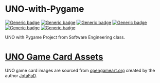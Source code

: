 UNO-with-Pygame
===============
[![Generic badge](https://img.shields.io/badge/Build-pending-lightgray.svg)](#)
[![Generic badge](https://img.shields.io/badge/License-MIT-orange.svg)](#)
[![Generic badge](https://img.shields.io/badge/Python-3.10-blue.svg)](https://www.python.org/downloads/release/python-31010/)
[![Generic badge](https://img.shields.io/badge/Linter-Flake8-skyblue.svg)](https://flake8.pycqa.org/en/latest/)
[![Generic badge](https://img.shields.io/badge/Formater-Black-black.svg)](https://black.readthedocs.io/en/stable/)
[![Generic badge](https://img.shields.io/badge/IDE-VSCode-blue.svg)](https://code.visualstudio.com/)

UNO with Pygame Project from Software Engineering class. 

# [UNO Game Card Assets](https://opengameart.org/content/uno)

UNO game card images are sourced from [opengameart.org](https://opengameart.org/) created by the author [JotaFaD](https://opengameart.org/users/jotafad). 
